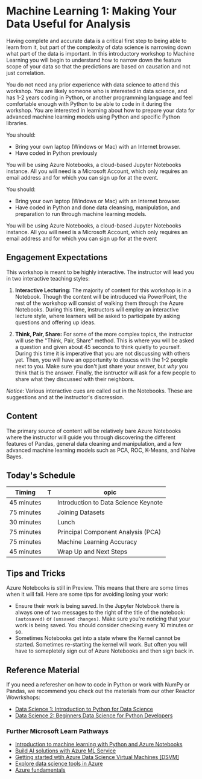 # Machine Learning 1: Making Your Data Useful for Analysis

Having complete and accurate data is a critical first step to being able to learn from it, but part of the complexity of data science is narrowing down what part of the data is important. In this introductory workshop to Machine Learning you will begin to understand how to narrow down the feature scope of your data so that the predictions are based on causation and not just correlation.

You do not need any prior experience with data science to attend this workshop. You are likely someone who is interested in data science, and has 1-2 years coding in Python, or another programming language and feel comfortable enough with Python to be able to code in it during the workshop. You are interested in learning about how to prepare your data for advanced machine learning models using Python and specific Python libraries.

You should:

- Bring your own laptop (Windows or Mac) with an Internet browser.
- Have coded in Python previously

You will be using Azure Notebooks, a cloud-based Jupyter Notebooks instance. All you will need is a Microsoft Account, which only requires an email address and for which you can sign up for at the event.

You should:

- Bring your own laptop (Windows or Mac) with an Internet browser.
- Have coded in Python and done data cleansing, manipulation, and preparation to run through machine learning models.

You will be using Azure Notebooks, a cloud-based Jupyter Notebooks instance. All you will need is a Microsoft Account, which only requires an email address and for which you can sign up for at the event


## Engagement Expectations

This workshop is meant to be highly interactive. The instructor will lead you in two interactive teaching styles:

1. **Interactive Lecturing:** The majority of content for this workshop is in a Notebook. Though the content will be introduced via PowerPoint, the rest of the workshop will consist of walking them through the Azure Notebooks. During this time, instructors will employ an interactive lecture style, where learners will be asked to participate by asking questions and offering up ideas.

2. **Think, Pair, Share:** For some of the more complex topics, the instructor will use the "Think, Pair, Share" method. This is where you will be asked a question and given about 45 seconds to think quietly to yourself. During this time it is imperative that you are not discussing with others yet. Then, you will have an opportunity to disucss with the 1-2 people next to you. Make sure you don't just share your answer, but *why* you think that is the answer. Finally, the isntructor will ask for a few people to share what they discussed with their neighbors. 

*Notice*: Various interactive cues are called out in the Notebooks. These are suggestions and at the instructor's discression.

## Content

The primary source of content will be relatively bare Azure Notebooks where the instructor will guide you through discovering the different features of Pandas, general data cleaning and manipulation, and a few advanced machine learning models such as PCA, ROC, K-Means, and Naive Bayes.

## Today's Schedule

| Timing | T| opic |
| ---- |-| ----- |
| 45 minutes | | Introduction to Data Science Keynote |
| 75 minutes | | Joining Datasets |
| 30 minutes | | Lunch | 
| 75 minutes | | Principal Component Analysis (PCA) | 
| 75 minutes | | Machine Learning Accuracy | 
| 45 minutes | | Wrap Up and Next Steps |

## Tips and Tricks

Azure Notebooks is still in Preview. This means that there are some times when it will fail. Here are some tips for avoiding losing your work:

- Ensure their work is being saved. In the Jupyter Notebook there is always one of two messages to the right of the title of the notebook: `(autosaved)` or `(unsaved changes)`. Make sure you're noticing that your work is being saved. You should consider checking every 10 minutes or so. 
- Sometimes Notebooks get into a state where the Kernel cannot be started. Sometimes re-starting the kernel will work. But often you will have to somepletely sign out of Azure Notebooks and then sign back in. 

## Reference Material

If you need a referesher on how to code in Python or work with NumPy or Pandas, we recommend you check out the materials from our other Reactor Wowrkshops:

- [Data Science 1: Introduction to Python for Data Science](https://aka.ms/DataScience1)
- [Data Science 2: Beginners Data Science for Python Developers](https://aka.ms/DataScience2)

### Further Microsoft Learn Pathways

- [Introduction to machine learning with Python and Azure Notebooks](https://docs.microsoft.com/learn/paths/intro-to-ml-with-python/)
- [Build AI solutions with Azure ML Service](https://docs.microsoft.com/learn/paths/build-ai-solutions-with-azure-ml-service/)
- [Getting started wtih Azure Data Science Virtual Machines \[DSVM\]](https://docs.microsoft.com/learn/paths/get-started-with-azure-dsvm/)
- [Explore data science tools in Azure](https://docs.microsoft.com/learn/paths/explore-data-science-tools-in-azure/)
- [Azure fundamentals](https://docs.microsoft.com/learn/paths/azure-fundamentals/)